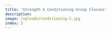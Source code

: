 ```yaml
---
title: 'Strength & Conditioning Group Classes'
description:
image: /uploads/conditioning-2.jpg
index: 3
---
```



